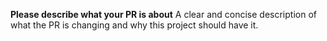 **Please describe what your PR is about**
A clear and concise description of what the PR is changing and why this project should have it.
